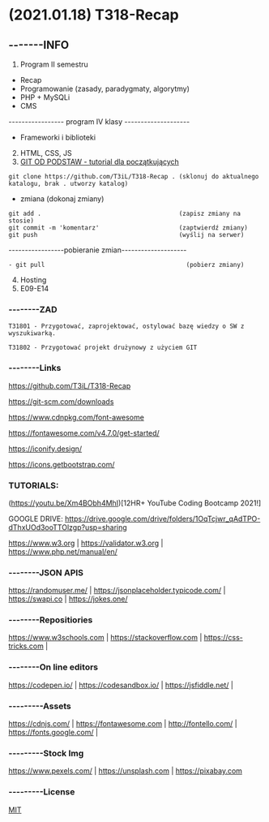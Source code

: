 # (2021.01.18) T318-Recap

## -------INFO

1. Program II semestru
 - Recap
 - Programowanie (zasady, paradygmaty, algorytmy)
 - PHP + MySQLi
 - CMS
 
----------------- program IV klasy --------------------
 - Frameworki i biblioteki
2. HTML, CSS, JS
3. [GIT OD PODSTAW - tutorial dla początkujących](https://youtu.be/j-EhgAi-u-Y)
```
git clone https://github.com/T3iL/T318-Recap . (sklonuj do aktualnego katalogu, brak . utworzy katalog)
```
- zmiana                                         (dokonaj zmiany)
```
git add .                                      (zapisz zmiany na stosie)
git commit -m 'komentarz'                      (zaptwierdź zmiany)
git push                                       (wyślij na serwer)
``` 
 -----------------pobieranie zmian--------------------
```
- git pull                                       (pobierz zmiany)
```
 
4. Hosting
5. E09-E14


### --------ZAD

```
T31801 - Przygotować, zaprojektować, ostylować bazę wiedzy o SW z wyszukiwarką.

T31802 - Przygotować projekt drużynowy z użyciem GIT

```

### --------Links
https://github.com/T3iL/T318-Recap

https://git-scm.com/downloads

https://www.cdnpkg.com/font-awesome

https://fontawesome.com/v4.7.0/get-started/

https://iconify.design/

https://icons.getbootstrap.com/

### TUTORIALS:
(https://youtu.be/Xm4BObh4MhI)[12HR+ YouTube Coding Bootcamp 2021!]

GOOGLE DRIVE: 
https://drive.google.com/drive/folders/1OqTcjwr_qAdTPO-dThxUOd3ooTTOlzgp?usp=sharing

https://www.w3.org | https://validator.w3.org | https://www.php.net/manual/en/
### --------JSON APIS
https://randomuser.me/ | https://jsonplaceholder.typicode.com/ | https://swapi.co | https://jokes.one/
### --------Repositiories
https://www.w3schools.com | https://stackoverflow.com | https://css-tricks.com |
### --------On line editors
https://codepen.io/ | https://codesandbox.io/ | https://jsfiddle.net/ |
### ---------Assets
https://cdnjs.com/ | https://fontawesome.com | http://fontello.com/ | https://fonts.google.com/ |
### ---------Stock Img
https://www.pexels.com/ | https://unsplash.com | https://pixabay.com
### ---------License
[MIT](https://choosealicense.com/licenses/mit/)
